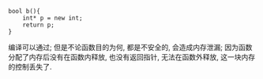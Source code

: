 ```
bool b(){
    int* p = new int;
    return p;
}
```
编译可以通过; 但是不论函数目的为何, 都是不安全的, 会造成内存泄漏; 因为函数分配了内存后没有在函数内释放, 也没有返回指针, 无法在函数外释放, 这一块内存的控制丢失了.